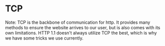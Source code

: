 # TCP

Note:
TCP is the backbone of communication for http. It provides many methods to ensure the website arrives to our user, but is also comes with its own limitations. HTTP 1.1 doesn't always utilize TCP the best, which is why we have some tricks we use currently.
